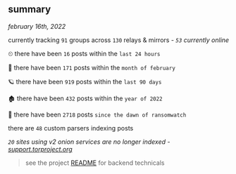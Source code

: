 
## summary
_february 16th, 2022_

currently tracking `91` groups across `130` relays & mirrors - _`53` currently online_

⏲ there have been `16` posts within the `last 24 hours`

🦈 there have been `171` posts within the `month of february`

🪐 there have been `919` posts within the `last 90 days`

🏚 there have been `432` posts within the `year of 2022`

🦕 there have been `2718` posts `since the dawn of ransomwatch`

there are `48` custom parsers indexing posts

_`20` sites using v2 onion services are no longer indexed - [support.torproject.org](https://support.torproject.org/onionservices/v2-deprecation/)_

> see the project [README](https://github.com/thetanz/ransomwatch#ransomwatch--) for backend technicals

